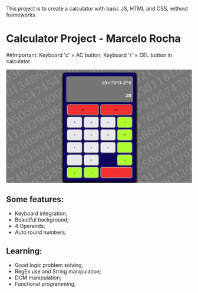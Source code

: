 This project is to create a calculator with basic JS, HTML and CSS, without frameworks

# Calculator Project - Marcelo Rocha

##Important: Keyboard 'c' = AC button, Keyboard 'r' = DEL button in calculator.

<img src="./img/calculator.jpg" alt="Imagem do projeto" style="width: 300px, margin: auto">

## Some features:

 - Keyboard integration;
 - Beautiful background;
 - 4 Operands;
 - Auto round numbers;

## Learning:

- Good logic problem solving;
- RegEx use and String manipulation;
- DOM manipulation;
- Functional programming;

